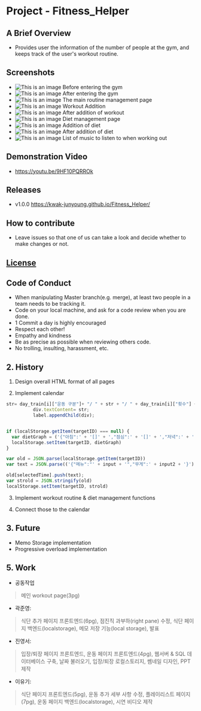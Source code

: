 # Project - Fitness_Helper

## A Brief Overview

- Provides user the information of the number of people at the gym, and keeps track of the user's workout routine.

## Screenshots

- ![This is an image](https://user-images.githubusercontent.com/80460155/143388915-37e63092-99bd-4586-b12c-eccc51c9dc84.png)
Before entering the gym
- ![This is an image](https://user-images.githubusercontent.com/80460155/143389743-db91586c-278b-45e9-89ac-6e7686abb787.png)
After entering the gym
- ![This is an image](https://user-images.githubusercontent.com/80460155/143388938-68ca382e-a025-458e-afe9-06b8725d3c30.png)
The main routine management page
- ![This is an image](https://user-images.githubusercontent.com/80460155/143389128-64eb248c-4a6c-4f90-9ac0-ed5e9b526df1.png)
Workout Addition
- ![This is an image](https://user-images.githubusercontent.com/80460155/143388939-304c725e-48a3-46b6-bdf4-ce8bd89a07ca.png)
After addition of workout
- ![This is an image](https://user-images.githubusercontent.com/80460155/143388924-1de3af50-bc2b-48c2-8c17-099ea423186c.png)
Diet management page
- ![This is an image](https://user-images.githubusercontent.com/80460155/143399791-8d7950fa-a124-46a2-a6c2-4c6b99867c0a.png)
Addition of diet
- ![This is an image](https://user-images.githubusercontent.com/80460155/143388931-cbcd1d60-d4fa-4811-8540-af1a4fb448ad.png)
After addition of diet
- ![This is an image](https://user-images.githubusercontent.com/80460155/143394286-cdefd073-32b7-44ed-bf08-535900efa233.png)
List of music to listen to when working out

## Demonstration Video
- https://youtu.be/9HF10PQRROk

## Releases

- v1.0.0 https://kwak-junyoung.github.io/Fitness_Helper/

## How to contribute

- Leave issues so that one of us can take a look and decide whether to make changes or not.

## [License](https://choosealicense.com/licenses/mit/#)

## Code of Conduct

- When manipulating Master branch(e.g. merge), at least two people in a team needs to be tracking it.
- Code on your local machine, and ask for a code review when you are done.
- 1 Commit a day is highly encouraged
- Respect each other!
- Empathy and kindness
- Be as precise as possible when reviewing others code.
- No trolling, insulting, harassment, etc.

## 2. History

1. Design overall HTML format of all pages

2. Implement calendar

```js
str= day_train[i]["운동 구분"]+ "/ " + str + "/ " + day_train[i]["횟수"] + "times/ " + day_train[i]["무게"]+ "kg";
          div.textContent= str;
          label.appendChild(div);


if (localStorage.getItem(targetID) === null) {
  var dietGraph = ('{"아침":' + '[]' + ',"점심":' + '[]' + ',"저녁":' + '[]' + '}')
  localStorage.setItem(targetID, dietGraph)
}

var old = JSON.parse(localStorage.getItem(targetID))
var text = JSON.parse(('{"메뉴":"' + input + '","무게":' + input2 + '}'));

old[selectedTime].push(text);
var strold = JSON.stringify(old)
localStorage.setItem(targetID, strold)
```

3. Implement workout routine & diet management functions

4. Connect those to the calendar 

## 3. Future

- Memo Storage implementation
- Progressive overload implementation

## 5. Work

- 공동작업

> 메인 workout page(3pg)

- 곽준영:

> 식단 추가 페이지 프론트엔드(6pg), 점진직 과부하(right pane) 수정, 식단 페이지 백엔드(localstorage), 메모 저장 기능(local storage), 발표

- 진영서:

> 입장/퇴장 페이지 프론트엔드, 운동 페이지 프론트엔드(4pg), 웹서버 & SQL 데이터베이스 구축, 날짜 불러오기, 입장/퇴장 로컬스토리지, 쎔네일 디자인, PPT 제작

- 이유기:

> 식단 페이지 프론트엔드(5pg), 운동 추가 세부 사항 수정, 플레이리스트 페이지(7pg), 운동 페이지 백엔드(localstorage), 시연 비디오 제작
